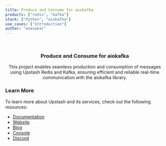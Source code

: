 ```yaml
---
title: Produce and Consume for aiokafka
products: ["redis", "kafka"]
stack: ["Python", "aiokafka"]
use_cases: ["Introduction"]
author: "enesakar"
---
```


<br />
<div align="center">

  <h3 align="center">Produce and Consume for aiokafka</h3>

  <p align="center">
    This project enables seamless production and consumption of messages using Upstash Redis and Kafka, ensuring efficient and reliable real-time communication with the aiokafka library.
  </p>
</div>

### Learn More

To learn more about Upstash and its services, check out the following resources:

- [Documentation](https://docs.upstash.com)
- [Website](https://upstash.com)
- [Blog](https://upstash.com/blog)
- [Console](https://console.upstash.com)
- [Discord](https://upstash.com/discord)
